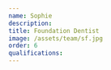 ```yaml
---
name: Sophie
description:
title: Foundation Dentist
image: /assets/team/sf.jpg
order: 6
qualifications:
---
```

